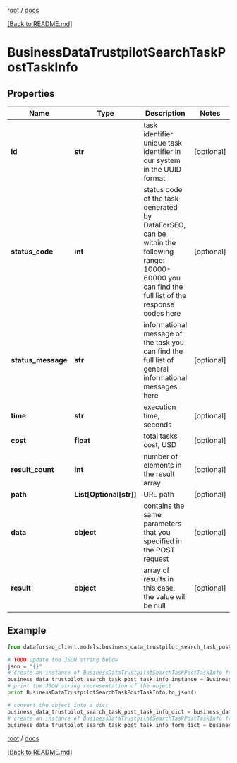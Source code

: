 [root](./../ "root") / [docs](./ "docs")

[[Back to README.md]](./../README.md "[Back to README.md]")

# BusinessDataTrustpilotSearchTaskPostTaskInfo

## Properties

Name | Type | Description | Notes
------------ | ------------- | ------------- | -------------
**id** | **str** | task identifier unique task identifier in our system in the UUID format | [optional]
**status_code** | **int** | status code of the task generated by DataForSEO, can be within the following range: 10000-60000 you can find the full list of the response codes here | [optional]
**status_message** | **str** | informational message of the task you can find the full list of general informational messages here | [optional]
**time** | **str** | execution time, seconds | [optional]
**cost** | **float** | total tasks cost, USD | [optional]
**result_count** | **int** | number of elements in the result array | [optional]
**path** | **List[Optional[str]]** | URL path | [optional]
**data** | **object** | contains the same parameters that you specified in the POST request | [optional]
**result** | **object** | array of results in this case, the value will be null | [optional]

## Example

```python
from dataforseo_client.models.business_data_trustpilot_search_task_post_task_info import BusinessDataTrustpilotSearchTaskPostTaskInfo

# TODO update the JSON string below
json = "{}"
# create an instance of BusinessDataTrustpilotSearchTaskPostTaskInfo from a JSON string
business_data_trustpilot_search_task_post_task_info_instance = BusinessDataTrustpilotSearchTaskPostTaskInfo.from_json(json)
# print the JSON string representation of the object
print BusinessDataTrustpilotSearchTaskPostTaskInfo.to_json()

# convert the object into a dict
business_data_trustpilot_search_task_post_task_info_dict = business_data_trustpilot_search_task_post_task_info_instance.to_dict()
# create an instance of BusinessDataTrustpilotSearchTaskPostTaskInfo from a dict
business_data_trustpilot_search_task_post_task_info_form_dict = business_data_trustpilot_search_task_post_task_info.from_dict(business_data_trustpilot_search_task_post_task_info_dict)
```

  

[root](./../ "root") / [docs](./ "docs")

[[Back to README.md]](./../README.md "[Back to README.md]")